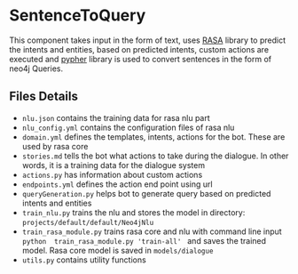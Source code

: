 # SentenceToQuery 

This component takes input in the form of text, uses [RASA](https://rasa.com/) library to predict the intents and entities, based on predicted intents, 
custom actions are executed and [pypher](https://github.com/emehrkay/Pypher) library is used to convert sentences in the form of neo4j Queries.

## Files Details

* ```nlu.json``` contains the training data for rasa nlu part
* ```nlu_config.yml``` contains the configuration files of rasa nlu
* ```domain.yml``` defines the templates, intents, actions for the bot. These are used by rasa core
* ```stories.md``` tells the bot what actions to take during the dialogue. In other words, it is a training data for the dialogue system 
* ```actions.py``` has information about custom actions
* ```endpoints.yml``` defines the action end point using url 
* ```queryGeneration.py``` helps bot to generate query based on predicted intents and entities
* ```train_nlu.py``` trains the nlu and stores the model in directory: ```projects/default/default/Neo4jNlu```
* ```train_rasa_module.py``` trains rasa core and nlu with command line input ```python  train_rasa_module.py 'train-all' ```
     and saves the trained model. Rasa core model is saved in ```models/dialogue```
* ```utils.py``` contains utility functions

